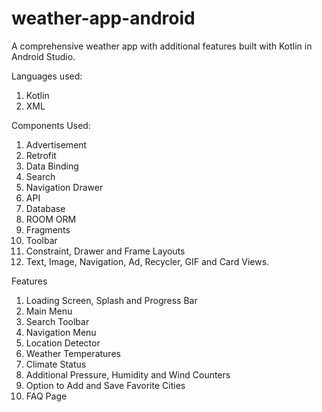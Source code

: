 # weather-app-android
A comprehensive weather app with additional features built with Kotlin in Android Studio.

Languages used:
1. Kotlin
2. XML

Components Used:
1. Advertisement
2. Retrofit
3. Data Binding
4. Search
5. Navigation Drawer
7. API
8. Database
9. ROOM ORM
10. Fragments
11. Toolbar
12. Constraint, Drawer and Frame Layouts
13. Text, Image, Navigation, Ad, Recycler, GIF and Card Views.

Features
1. Loading Screen, Splash and Progress Bar
2. Main Menu
3. Search Toolbar
4. Navigation Menu
5. Location Detector
6. Weather Temperatures
7. Climate Status
8. Additional Pressure, Humidity and Wind Counters
9. Option to Add and Save Favorite Cities
10. FAQ Page
